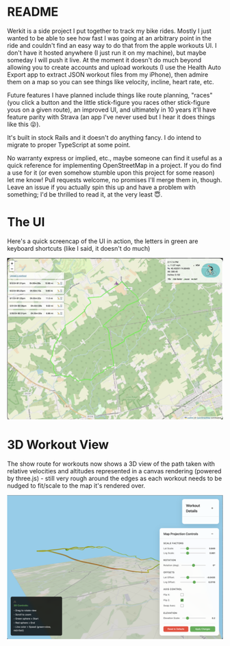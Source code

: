 # README

Werkit is a side project I put together to track my bike rides. Mostly I just wanted to be able to see how fast I was going at an arbitrary point in the ride and couldn't find an easy way to do that from the apple workouts UI. I don't have it hosted anywhere (I just run it on my machine), but maybe someday I will push it live. At the moment it doesn't do much beyond allowing you to create accounts and upload workouts (I use the Health Auto Export app to extract JSON workout files from my iPhone), then admire them on a map so you can see things like velocity, incline, heart rate, etc.

Future features I have planned include things like route planning, "races" (you click a button and the little stick-figure you races other stick-figure yous on a given route), an improved UI, and ultimately in 10 years it'll have feature parity with Strava (an app I've never used but I hear it does things like this 😜).

It's built in stock Rails and it doesn't do anything fancy. I do intend to migrate to proper TypeScript at some point.

No warranty express or implied, etc., maybe someone can find it useful as a quick reference for implementing OpenStreetMap in a project. If you do find a use for it (or even somehow stumble upon this project for some reason) let me know! Pull requests welcome, no promises I'll merge them in, though. Leave an issue if you actually spin this up and have a problem with something; I'd be thrilled to read it, at the very least 😇.

# The UI

Here's a quick screencap of the UI in action, the letters in green are keyboard shortcuts (like I said, it doesn't do much)

[![Click to play](https://github.com/erichummel/werkit/blob/main/public/videos/ui_screenshot.png)](https://github.com/erichummel/werkit/assets/51916/a6ae31a1-f7c1-401b-815b-0aeee25bd2aa)

# 3D Workout View

The show route for workouts now shows a 3D view of the path taken with relative velocities and altitudes represented in a canvas rendering (powered by three.js) - still very rough around the edges as each workout needs to be nudged to fit/scale to the map it's rendered over.

![3D view of workout](https://github.com/erichummel/werkit/blob/main/public/videos/three-dee-model.png)

